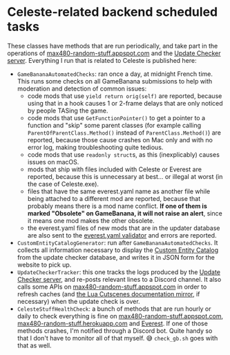 # Celeste-related backend scheduled tasks

These classes have methods that are run periodically, and take part in the operations of [max480-random-stuff.appspot.com](https://github.com/max4805/RandomStuffWebsite) and the [Update Checker server](https://github.com/max4805/EverestUpdateCheckerServer). Everything I run that is related to Celeste is published here:

- `GameBananaAutomatedChecks`: ran once a day, at midnight French time. This runs some checks on all GameBanana submissions to help with moderation and detection of common issues:
  - code mods that use `yield return orig(self)` are reported, because using that in a hook causes 1 or 2-frame delays that are only noticed by people TASing the game.
  - code mods that use `GetFunctionPointer()` to get a pointer to a function and "skip" some parent classes (for example calling `ParentOfParentClass.Method()` instead of `ParentClass.Method()`) are reported, because those cause crashes on Mac only and with no error log, making troubleshooting quite tedious.
  - code mods that use `readonly struct`s, as this (inexplicably) causes issues on macOS.
  - mods that ship with files included with Celeste or Everest are reported, because this is unnecessary at best... or illegal at worst (in the case of Celeste.exe).
  - files that have the same everest.yaml name as another file while being attached to a different mod are reported, because that probably means there is a mod name conflict. **If one of them is marked "Obsolete" on GameBanana, it will not raise an alert**, since it means one mod makes the other obsolete.
  - the everest.yaml files of new mods that are in the updater database are also sent to the [everest.yaml validator](https://max480-random-stuff.appspot.com/celeste/everest-yaml-validator) and errors are reported.
- `CustomEntityCatalogGenerator`: run after `GameBananaAutomatedChecks`. It collects all information necessary to display the [Custom Entity Catalog](https://max480-random-stuff.appspot.com/celeste/custom-entity-catalog) from the update checker database, and writes it in JSON form for the website to pick up.
- `UpdateCheckerTracker`: this one tracks the logs produced by the [Update Checker server](https://github.com/max4805/EverestUpdateCheckerServer), and re-posts relevant lines to a Discord channel. It also calls some APIs on [max480-random-stuff.appspot.com](https://github.com/max4805/RandomStuffWebsite) in order to refresh caches (and [the Lua Cutscenes documentation mirror](https://storage.googleapis.com/lua-cutscenes-documentation/index.html), if necessary) when the update check is over.
- `CelesteStuffHealthCheck`: a bunch of methods that are run hourly or daily to check everything is fine on [max480-random-stuff.appspot.com](https://github.com/max4805/RandomStuffWebsite), [max480-random-stuff.herokuapp.com](https://github.com/max4805/RandomStuffWebsiteJS) and [Everest](https://everestapi.github.io). If one of those methods crashes, I'm notified through a Discord bot. Quite handy so that I don't have to monitor all of that myself. :sweat_smile: `check_gb.sh` goes with that as well.
